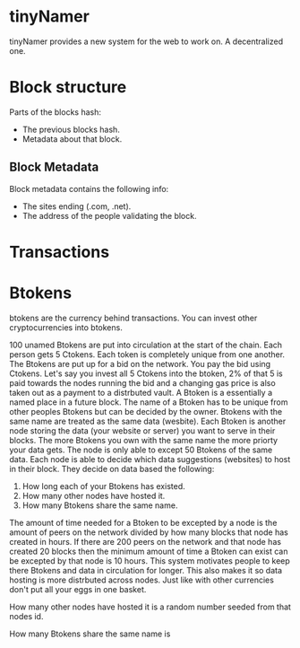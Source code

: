# tinyNamer

tinyNamer provides a new system for the web to work on. A decentralized one.

# Block structure

Parts of the blocks hash:

- The previous blocks hash.
- Metadata about that block.


## Block Metadata

Block metadata contains the following info:

- The sites ending (.com, .net).
- The address of the people validating the block.

# Transactions

# Btokens

btokens are the currency behind transactions. You can invest other cryptocurrencies into btokens. 

100 unamed Btokens are put into circulation at the start of the chain. Each person gets 5 Ctokens. Each token is completely unique from one another. The Btokens are put up for a bid on the network. You pay the bid using Ctokens. Let's say you invest all 5 Ctokens into the btoken, 2% of that 5 is paid towards the nodes running the bid and a changing gas price is also taken out as a payment to a distrbuted vault. A Btoken is a essentially a named place in a future block. The name of a Btoken has to be unique from other peoples Btokens but can be decided by the owner. Btokens with the same name are treated as the same data (wesbite). Each Btoken is another node storing the data (your website or server) you want to serve in their blocks. The more Btokens you own with the same name the more priorty your data gets. The node is only able to except 50 Btokens of the same data. Each node is able to decide which data suggestions (websites) to host in their block. They decide on data based the following:

1) How long each of your Btokens has existed.
2) How many other nodes have hosted it.
3) How many Btokens share the same name.


The amount of time needed for a Btoken to be excepted by a node is the amount of peers on the network divided by how many blocks that node has created in hours. If there are 200 peers on the network and that node has created 20 blocks then the minimum amount of time a Btoken can exist can be excepted by that node is 10 hours. This system motivates people to keep there Btokens and data in circulation for longer. This also makes it so data hosting is more distrbuted across nodes. Just like with other currencies don't put all your eggs in one basket.

How many other nodes have hosted it is a random number seeded from that nodes id.

How many Btokens share the same name is 
